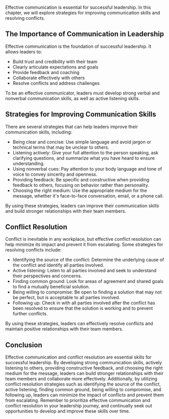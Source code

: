 
Effective communication is essential for successful leadership. In this chapter, we will explore strategies for improving communication skills and resolving conflicts.

The Importance of Communication in Leadership
---------------------------------------------

Effective communication is the foundation of successful leadership. It allows leaders to:

* Build trust and credibility with their team
* Clearly articulate expectations and goals
* Provide feedback and coaching
* Collaborate effectively with others
* Resolve conflicts and address challenges

To be an effective communicator, leaders must develop strong verbal and nonverbal communication skills, as well as active listening skills.

Strategies for Improving Communication Skills
---------------------------------------------

There are several strategies that can help leaders improve their communication skills, including:

* Being clear and concise: Use simple language and avoid jargon or technical terms that may be unclear to others.
* Listening actively: Give your full attention to the person speaking, ask clarifying questions, and summarize what you have heard to ensure understanding.
* Using nonverbal cues: Pay attention to your body language and tone of voice to convey sincerity and openness.
* Providing feedback: Be specific and constructive when providing feedback to others, focusing on behavior rather than personality.
* Choosing the right medium: Use the appropriate medium for the message, whether it's face-to-face conversation, email, or a phone call.

By using these strategies, leaders can improve their communication skills and build stronger relationships with their team members.

Conflict Resolution
-------------------

Conflict is inevitable in any workplace, but effective conflict resolution can help minimize its impact and prevent it from escalating. Some strategies for resolving conflicts include:

* Identifying the source of the conflict: Determine the underlying cause of the conflict and identify all parties involved.
* Active listening: Listen to all parties involved and seek to understand their perspectives and concerns.
* Finding common ground: Look for areas of agreement and shared goals to find a mutually beneficial solution.
* Being willing to compromise: Be open to finding a solution that may not be perfect, but is acceptable to all parties involved.
* Following up: Check in with all parties involved after the conflict has been resolved to ensure that the solution is working and to prevent further conflicts.

By using these strategies, leaders can effectively resolve conflicts and maintain positive relationships with their team members.

Conclusion
----------

Effective communication and conflict resolution are essential skills for successful leadership. By developing strong communication skills, actively listening to others, providing constructive feedback, and choosing the right medium for the message, leaders can build stronger relationships with their team members and collaborate more effectively. Additionally, by utilizing conflict resolution strategies such as identifying the source of the conflict, active listening, finding common ground, being willing to compromise, and following up, leaders can minimize the impact of conflicts and prevent them from escalating. Remember to prioritize effective communication and conflict resolution in your leadership journey, and continually seek out opportunities to develop and improve these skills over time.
